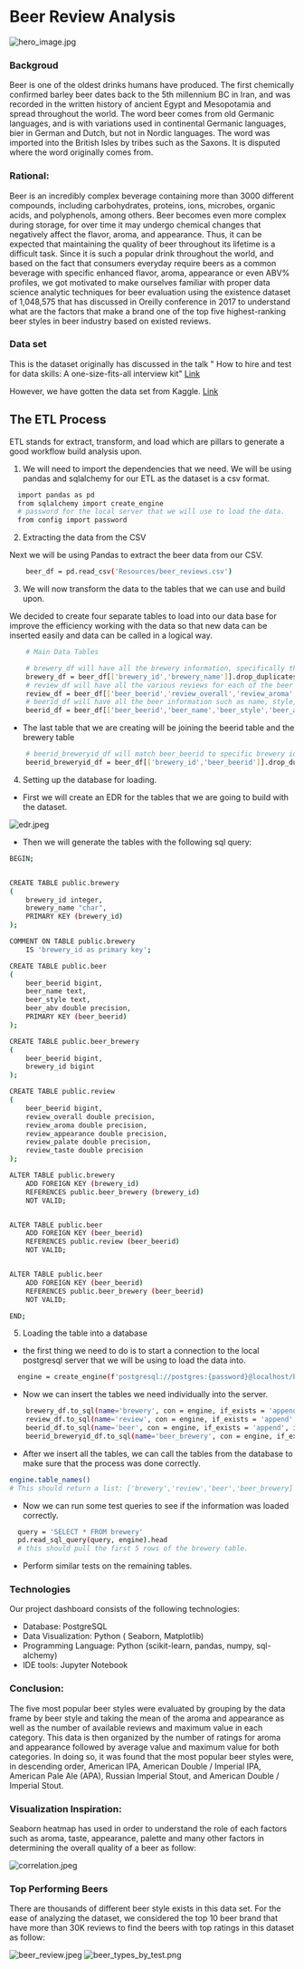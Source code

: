 # Beer Review Analysis

![hero_image.jpg](Images/hero_image.jpg)

### Backgroud

Beer is one of the oldest drinks humans have produced. The first chemically confirmed barley beer dates back to the 5th millennium BC in Iran, and was recorded in the written history of ancient Egypt and Mesopotamia and spread throughout the world. The word beer comes from old Germanic languages, and is with variations used in continental Germanic languages, bier in German and Dutch, but not in Nordic languages. The word was imported into the British Isles by tribes such as the Saxons. It is disputed where the word originally comes from.

### Rational:

Beer is an incredibly complex beverage containing more than 3000 different compounds, including carbohydrates, proteins, ions, microbes, organic acids, and polyphenols, among others. Beer becomes even more complex during storage, for over time it may undergo chemical changes that negatively affect the flavor, aroma, and appearance. Thus, it can be expected that maintaining the quality of beer throughout its lifetime is a difficult task. Since it is such a popular drink throughout the world, and based on the fact that consumers everyday require beers as a common beverage with specific enhanced flavor, aroma, appearance or even ABV% profiles, we got motivated to make ourselves familiar with proper data science analytic techniques for beer evaluation using the existence dataset of 1,048,575 that has discussed in Oreilly conference in 2017 to understand what are the factors that make a brand one of the top five highest-ranking beer styles in beer industry based on existed reviews.

### Data set

This is the dataset originally has discussed in the talk " How to hire and test for data skills: A one-size-fits-all interview kit" 
<a href = 'https://conferences.oreilly.com/strata/strata-ny-2017/public/schedule/detail/59542'>Link</a>

However, we have gotten the data set from Kaggle. 
<a href = 'https://www.kaggle.com/rdoume/beerreviews'>Link</a>

## The ETL Process

ETL stands for extract, transform, and load which are pillars to generate a good workflow build analysis upon.

1. We will need to import the dependencies that we need. We will be using pandas and sqlalchemy for our ETL as the dataset is a csv format. 

```sh
  import pandas as pd
  from sqlalchemy import create_engine
  # password for the local server that we will use to load the data. 
  from config import password
```

2. Extracting the data from the CSV

Next we will be using Pandas to extract the beer data from our CSV. 

```sh
    beer_df = pd.read_csv('Resources/beer_reviews.csv')
```

3. We will now transform the data to the tables that we can use and build upon.

We decided to create four separate tables to load into our data base for improve the efficiency working with the data so that new data can be inserted easily and data can be called in a logical way.

```sh
    # Main Data Tables

    # brewery_df will have all the brewery information, specifically the id, and the brewery name.
    brewery_df = beer_df[['brewery_id','brewery_name']].drop_duplicates(keep='first')
    # review_df will have all the various reviews for each of the beer id's or beer_beerid
    review_df = beer_df[['beer_beerid','review_overall','review_aroma','review_appearance','review_palate','review_taste','review_taste']].groupby('beer_beerid').mean().round(2)
    # beerid_df will have all the beer information such as name, style, and alcohol content for each beer_id
    beerid_df = beer_df[['beer_beerid','beer_name','beer_style','beer_abv']].drop_duplicates('beer_beerid', keep='first').set_index('beer_beerid').sort_index()
```

* The last table that we are creating will be joining the beerid table and the brewery table

```sh
    # beerid_breweryid_df will match beer_beerid to specific brewery id
    beerid_breweryid_df = beer_df[['brewery_id','beer_beerid']].drop_duplicates('beer_beerid').set_index('beer_beerid')
```

4. Setting up the database for loading.

* First we will create an EDR for the tables that we are going to build with the dataset.

![edr.jpeg](Images/Diagram.jpg)

* Then we will generate the tables with the following sql query:

```sh
BEGIN;


CREATE TABLE public.brewery
(
    brewery_id integer,
    brewery_name "char",
    PRIMARY KEY (brewery_id)
);

COMMENT ON TABLE public.brewery
    IS 'brewery_id as primary key';

CREATE TABLE public.beer
(
    beer_beerid bigint,
    beer_name text,
    beer_style text,
    beer_abv double precision,
    PRIMARY KEY (beer_beerid)
);

CREATE TABLE public.beer_brewery
(
    beer_beerid bigint,
    brewery_id bigint
);

CREATE TABLE public.review
(
    beer_beerid bigint,
    review_overall double precision,
    review_aroma double precision,
    review_appearance double precision,
    review_palate double precision,
    review_taste double precision
);

ALTER TABLE public.brewery
    ADD FOREIGN KEY (brewery_id)
    REFERENCES public.beer_brewery (brewery_id)
    NOT VALID;


ALTER TABLE public.beer
    ADD FOREIGN KEY (beer_beerid)
    REFERENCES public.review (beer_beerid)
    NOT VALID;


ALTER TABLE public.beer
    ADD FOREIGN KEY (beer_beerid)
    REFERENCES public.beer_brewery (beer_beerid)
    NOT VALID;

END;
```

5. Loading the table into a database

* the first thing we need to do is to start a connection to the local postgresql server that we will be using to load the data into. 

```sh
  engine = create_engine(f'postgresql://postgres:{password}@localhost/beer_db')
```

* Now we can insert the tables we need individually into the server.

```sh
    brewery_df.to_sql(name='brewery', con = engine, if_exists = 'append', index = True)
    review_df.to_sql(name='review', con = engine, if_exists = 'append', index = True)
    beerid_df.to_sql(name='beer', con = engine, if_exists = 'append', index = True)
    beerid_breweryid_df.to_sql(name='beer_brewery', con = engine, if_exists = 'append', index = True)
```

* After we insert all the tables, we can call the tables from the database to make sure that the process was done correctly.

```sh
engine.table_names()
# This should return a list: ['brewery','review','beer','beer_brewery]
```

* Now we can run some test queries to see if the information was loaded correctly.

```sh
  query = 'SELECT * FROM brewery'
  pd.read_sql_query(query, engine).head
  # this should pull the first 5 rows of the brewery table.
```

* Perform similar tests on the remaining tables. 

### Technologies

Our project dashboard consists of the following technologies:

* Database: PostgreSQL
* Data Visualization: Python ( Seaborn, Matplotlib)
* Programming Language: Python (scikit-learn, pandas, numpy, sql-alchemy)
* IDE tools: Jupyter Notebook

### Conclusion:

The five most popular beer styles were evaluated by grouping by the data frame by beer style and taking the mean of the aroma and appearance as well as the number of available reviews and maximum value in each category. This data is then organized by the number of ratings for aroma and appearance followed by average value and maximum value for both categories. In doing so, it was found that the most popular beer styles were, in descending order, American IPA, American Double / Imperial IPA, American Pale Ale (APA), Russian Imperial Stout, and American Double / Imperial Stout.

### Visualization Inspiration:

Seaborn heatmap has used in order to understand the role of each factors such as aroma, taste, appearance, palette and many other factors in determining the overall quality of a beer as follow:

![correlation.jpeg](Images/Corelation.jpg)

### Top Performing Beers

There are thousands of different beer style exists in this data set. For the ease of analyzing the dataset, we considered the top 10 beer brand that have more than 30K reviews to find the beers with top ratings in this dataset as follow:

![beer_review.jpeg](Images/Beer_reviews.jpg)
![beer_types_by_test.png](Images/Beer_types_by_taste.png)
